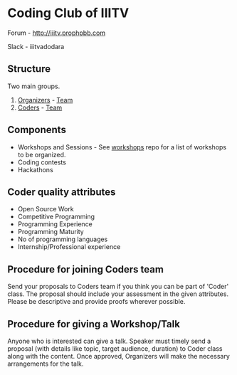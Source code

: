# Coding Club of IIITV

Forum - http://iiitv.prophpbb.com

Slack - iiitvadodara


## Structure

Two main groups. 

1. [Organizers](Organizers.md) - [Team](https://github.com/orgs/iiitv/teams/club_organizers)
2. [Coders](Coders.md) - [Team](https://github.com/orgs/iiitv/teams/club_coders)


## Components

* Workshops and Sessions - See [workshops](https://github.com/iiitv/workshops/) repo for a list of workshops to be organized.
* Coding contests
* Hackathons


## Coder quality attributes

* Open Source Work
* Competitive Programming
* Programming Experience
* Programming Maturity
* No of programming languages
* Internship/Professional experience


## Procedure for joining Coders team

Send your proposals to Coders team if you think you can be part of 'Coder' class. 
The proposal should include your assessment in the given attributes.
Please be descriptive and provide proofs wherever possible.


## Procedure for giving a Workshop/Talk

Anyone who is interested can give a talk. Speaker must timely send a proposal (with details like topic, target audience, duration) to Coder class along with the content. Once approved, Organizers will make the necessary arrangements for the talk.
